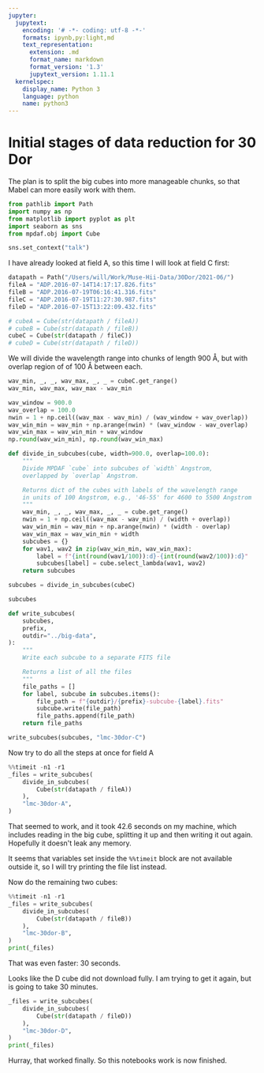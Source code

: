 ```yaml
---
jupyter:
  jupytext:
    encoding: '# -*- coding: utf-8 -*-'
    formats: ipynb,py:light,md
    text_representation:
      extension: .md
      format_name: markdown
      format_version: '1.3'
      jupytext_version: 1.11.1
  kernelspec:
    display_name: Python 3
    language: python
    name: python3
---
```


# Initial stages of data reduction for 30 Dor

The plan is to split the big cubes into more manageable chunks, so that Mabel can more easily work with them.

```python
from pathlib import Path
import numpy as np
from matplotlib import pyplot as plt
import seaborn as sns
from mpdaf.obj import Cube
```

```python
sns.set_context("talk")
```

I have already looked at field A, so this time I will look at field C first:

```python
datapath = Path("/Users/will/Work/Muse-Hii-Data/30Dor/2021-06/")
fileA = "ADP.2016-07-14T14:17:17.826.fits"
fileB = "ADP.2016-07-19T06:16:41.316.fits"
fileC = "ADP.2016-07-19T11:27:30.987.fits"
fileD = "ADP.2016-07-15T13:22:09.432.fits"

# cubeA = Cube(str(datapath / fileA))
# cubeB = Cube(str(datapath / fileB))
cubeC = Cube(str(datapath / fileC))
# cubeD = Cube(str(datapath / fileD))
```

We will divide the wavelength range into chunks of length 900 Å, but with overlap region of of 100 Å between each.

```python
wav_min, _, _, wav_max, _, _ = cubeC.get_range()
wav_min, wav_max, wav_max - wav_min
```

```python
wav_window = 900.0
wav_overlap = 100.0
nwin = 1 + np.ceil((wav_max - wav_min) / (wav_window + wav_overlap))
wav_win_min = wav_min + np.arange(nwin) * (wav_window - wav_overlap)
wav_win_max = wav_win_min + wav_window
np.round(wav_win_min), np.round(wav_win_max)
```

```python
def divide_in_subcubes(cube, width=900.0, overlap=100.0):
    """
    Divide MPDAF `cube` into subcubes of `width` Angstrom,
    overlapped by `overlap` Angstrom.

    Returns dict of the cubes with labels of the wavelength range
    in units of 100 Angstrom, e.g., '46-55' for 4600 to 5500 Angstrom
    """
    wav_min, _, _, wav_max, _, _ = cube.get_range()
    nwin = 1 + np.ceil((wav_max - wav_min) / (width + overlap))
    wav_win_min = wav_min + np.arange(nwin) * (width - overlap)
    wav_win_max = wav_win_min + width
    subcubes = {}
    for wav1, wav2 in zip(wav_win_min, wav_win_max):
        label = f"{int(round(wav1/100)):d}-{int(round(wav2/100)):d}"
        subcubes[label] = cube.select_lambda(wav1, wav2)
    return subcubes
```

```python
subcubes = divide_in_subcubes(cubeC)
```

```python
subcubes
```

```python
def write_subcubes(
    subcubes,
    prefix,
    outdir="../big-data",
):
    """
    Write each subcube to a separate FITS file

    Returns a list of all the files
    """
    file_paths = []
    for label, subcube in subcubes.items():
        file_path = f"{outdir}/{prefix}-subcube-{label}.fits"
        subcube.write(file_path)
        file_paths.append(file_path)
    return file_paths
```

```python
write_subcubes(subcubes, "lmc-30dor-C")
```

Now try to do all the steps at once for field A

```python
%%timeit -n1 -r1
_files = write_subcubes(
    divide_in_subcubes(
        Cube(str(datapath / fileA))
    ),
    "lmc-30dor-A",
)
```

That seemed to work, and it took 42.6 seconds on my machine, which includes reading in the big cube, splitting it up and then writing it out again.  Hopefully it doesn't leak any memory.

It seems that variables set inside the `%%timeit` block are not available outside it, so I will try printing the file list instead.

Now do the remaining two cubes:

```python
%%timeit -n1 -r1
_files = write_subcubes(
    divide_in_subcubes(
        Cube(str(datapath / fileB))
    ),
    "lmc-30dor-B",
)
print(_files)

```

That was even faster: 30 seconds.

Looks like the D cube did not download fully. I am trying to get it again, but is going to take 30 minutes.

```python
_files = write_subcubes(
    divide_in_subcubes(
        Cube(str(datapath / fileD))
    ),
    "lmc-30dor-D",
)
print(_files)
```

Hurray, that worked finally.  So this notebooks work is now finished. 
